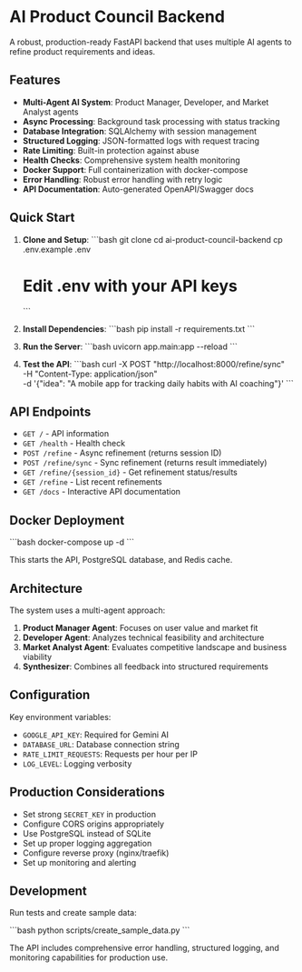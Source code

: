 # AI Product Council Backend

A robust, production-ready FastAPI backend that uses multiple AI agents to refine product requirements and ideas.

## Features

- **Multi-Agent AI System**: Product Manager, Developer, and Market Analyst agents
- **Async Processing**: Background task processing with status tracking
- **Database Integration**: SQLAlchemy with session management
- **Structured Logging**: JSON-formatted logs with request tracing
- **Rate Limiting**: Built-in protection against abuse
- **Health Checks**: Comprehensive system health monitoring
- **Docker Support**: Full containerization with docker-compose
- **Error Handling**: Robust error handling with retry logic
- **API Documentation**: Auto-generated OpenAPI/Swagger docs

## Quick Start

1. **Clone and Setup**:
   \`\`\`bash
   git clone <your-repo>
   cd ai-product-council-backend
   cp .env.example .env
   # Edit .env with your API keys
   \`\`\`

2. **Install Dependencies**:
   \`\`\`bash
   pip install -r requirements.txt
   \`\`\`

3. **Run the Server**:
   \`\`\`bash
   uvicorn app.main:app --reload
   \`\`\`

4. **Test the API**:
   \`\`\`bash
   curl -X POST "http://localhost:8000/refine/sync" \
   -H "Content-Type: application/json" \
   -d '{"idea": "A mobile app for tracking daily habits with AI coaching"}'
   \`\`\`

## API Endpoints

- `GET /` - API information
- `GET /health` - Health check
- `POST /refine` - Async refinement (returns session ID)
- `POST /refine/sync` - Sync refinement (returns result immediately)
- `GET /refine/{session_id}` - Get refinement status/results
- `GET /refine` - List recent refinements
- `GET /docs` - Interactive API documentation

## Docker Deployment

\`\`\`bash
docker-compose up -d
\`\`\`

This starts the API, PostgreSQL database, and Redis cache.

## Architecture

The system uses a multi-agent approach:

1. **Product Manager Agent**: Focuses on user value and market fit
2. **Developer Agent**: Analyzes technical feasibility and architecture
3. **Market Analyst Agent**: Evaluates competitive landscape and business viability
4. **Synthesizer**: Combines all feedback into structured requirements

## Configuration

Key environment variables:

- `GOOGLE_API_KEY`: Required for Gemini AI
- `DATABASE_URL`: Database connection string
- `RATE_LIMIT_REQUESTS`: Requests per hour per IP
- `LOG_LEVEL`: Logging verbosity

## Production Considerations

- Set strong `SECRET_KEY` in production
- Configure CORS origins appropriately
- Use PostgreSQL instead of SQLite
- Set up proper logging aggregation
- Configure reverse proxy (nginx/traefik)
- Set up monitoring and alerting

## Development

Run tests and create sample data:

\`\`\`bash
python scripts/create_sample_data.py
\`\`\`

The API includes comprehensive error handling, structured logging, and monitoring capabilities for production use.
